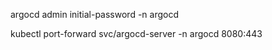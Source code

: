 argocd admin initial-password -n argocd

kubectl port-forward svc/argocd-server -n argocd 8080:443

